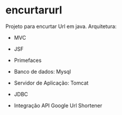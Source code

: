 # encurtarurl
Projeto para encurtar Url em java. Arquitetura:

* MVC

* JSF 

* Primefaces

* Banco de dados: Mysql

* Servidor de Aplicação: Tomcat

* JDBC

* Integração API Google Url Shortener
